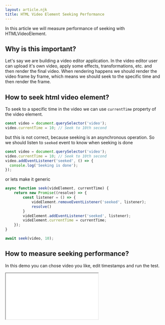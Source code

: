 ```yaml
---
layout: article.njk
title: HTML Video Element Seeking Performance
---
```


<p class="lead">
    In this article we will measure performance of seeking with HTMLVideoElement.
</p>

## Why is this important?
Let's say we are building a video editor application. In the video editor user can upload it's own video, apply some effects, transformations, etc. and then render the final video.
When rendering happens we should render the video frame by frame, which means we should seek to the specific time and then render the frame.


## How to seek html video element?

To seek to a specific time in the video we can use `currentTime` property of the video element.

```javascript
const video = document.querySelector('video');
video.currentTime = 10; // Seek to 10th second
```

but this is not correct, because seeking is an asynchronous operation. So we should listen to `seeked` event to know when seeking is done

```javascript
const video = document.querySelector('video');
video.currentTime = 10; // Seek to 10th second
video.addEventListener('seeked', () => {
  console.log('Seeking is done');
});
```

or lets make it generic

```javascript
async function seek(videElement, currentTime) {
    return new Promise((resolve) => {
        const listener = () => {
            videElement.removeEventListener('seeked', listener);
            resolve()
        }
        videElement.addEventListener('seeked', listener);
        videElement.currentTime = currentTime;
    });
}

await seek(video, 10);
```

## How to measure seeking performance?

In this demo you can chose video you like, edit timestamps and run the test.


<iframe src="./mediaSource/index.html"></iframe>